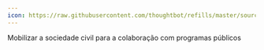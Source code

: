 ```yaml
---
icon: https://raw.githubusercontent.com/thoughtbot/refills/master/source/images/placeholder_logo_3.png
---
```


Mobilizar a sociedade civil para a colaboração com programas públicos
